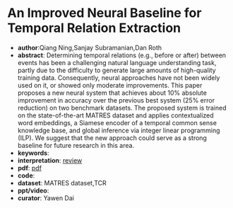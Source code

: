 # An Improved Neural Baseline for Temporal Relation Extraction

- **author**:Qiang Ning,Sanjay Subramanian,Dan Roth
- **abstract**: Determining temporal relations (e.g., before or after) between events has been a challenging natural language understanding task, partly due to the difficulty to generate large amounts of high-quality training data. Consequently, neural approaches have not been widely used on it, or showed only moderate improvements. This paper proposes a new neural system that achieves about 10% absolute improvement in accuracy over the previous best system (25% error reduction) on two benchmark datasets. The proposed system is trained on the state-of-the-art MATRES dataset and applies contextualized word embeddings, a Siamese encoder of a temporal common sense knowledge base, and global inference via integer linear programming (ILP). We suggest that the new approach could serve as a strong baseline for future research in this area. 
- **keywords**:
- **interpretation**: [review](https://blog.csdn.net/qq_25408127/article/details/105877478)
- **pdf**: [pdf](https://arxiv.org/pdf/1909.00429)
- **code**: 
- **dataset**: MATRES dataset,TCR
- **ppt/video**:
- **curator**: Yawen Dai
